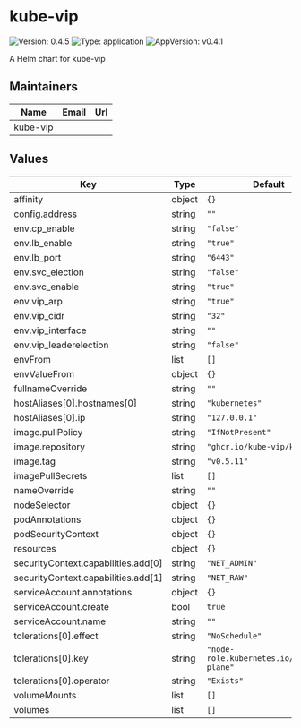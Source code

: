 # kube-vip

![Version: 0.4.5](https://img.shields.io/badge/Version-0.4.5-informational?style=flat-square) ![Type: application](https://img.shields.io/badge/Type-application-informational?style=flat-square) ![AppVersion: v0.4.1](https://img.shields.io/badge/AppVersion-v0.4.1-informational?style=flat-square)

A Helm chart for kube-vip

## Maintainers

| Name | Email | Url |
| ---- | ------ | --- |
| kube-vip |  |  |

## Values

| Key | Type | Default | Description |
|-----|------|---------|-------------|
| affinity | object | `{}` |  |
| config.address | string | `""` |  |
| env.cp_enable | string | `"false"` |  |
| env.lb_enable | string | `"true"` |  |
| env.lb_port | string | `"6443"` |  |
| env.svc_election | string | `"false"` |  |
| env.svc_enable | string | `"true"` |  |
| env.vip_arp | string | `"true"` |  |
| env.vip_cidr | string | `"32"` |  |
| env.vip_interface | string | `""` |  |
| env.vip_leaderelection | string | `"false"` |  |
| envFrom | list | `[]` |  |
| envValueFrom | object | `{}` |  |
| fullnameOverride | string | `""` |  |
| hostAliases[0].hostnames[0] | string | `"kubernetes"` |  |
| hostAliases[0].ip | string | `"127.0.0.1"` |  |
| image.pullPolicy | string | `"IfNotPresent"` |  |
| image.repository | string | `"ghcr.io/kube-vip/kube-vip"` |  |
| image.tag | string | `"v0.5.11"` |  |
| imagePullSecrets | list | `[]` |  |
| nameOverride | string | `""` |  |
| nodeSelector | object | `{}` |  |
| podAnnotations | object | `{}` |  |
| podSecurityContext | object | `{}` |  |
| resources | object | `{}` |  |
| securityContext.capabilities.add[0] | string | `"NET_ADMIN"` |  |
| securityContext.capabilities.add[1] | string | `"NET_RAW"` |  |
| serviceAccount.annotations | object | `{}` |  |
| serviceAccount.create | bool | `true` |  |
| serviceAccount.name | string | `""` |  |
| tolerations[0].effect | string | `"NoSchedule"` |  |
| tolerations[0].key | string | `"node-role.kubernetes.io/control-plane"` |  |
| tolerations[0].operator | string | `"Exists"` |  |
| volumeMounts | list | `[]` |  |
| volumes | list | `[]` |  |

